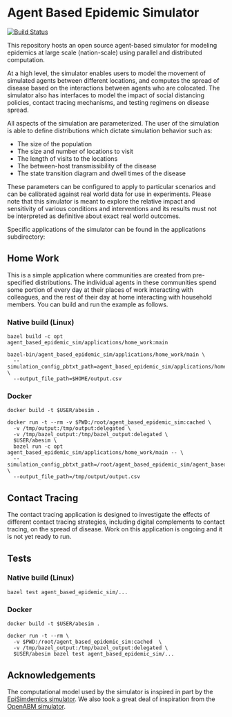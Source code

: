 # Agent Based Epidemic Simulator

[![Build Status](https://travis-ci.org/google-research/agent-based-epidemic-sim.svg?branch=develop)](https://travis-ci.org/google-research/agent-based-epidemic-sim/branches)

This repository hosts an open source agent-based simulator for modeling
epidemics at large scale (nation-scale) using parallel and distributed
computation.

At a high level, the simulator enables users to model the movement of simulated
agents between different locations, and computes the spread of disease based on
the interactions between agents who are colocated. The simulator also has
interfaces to model the impact of social distancing policies, contact tracing
mechanisms, and testing regimens on disease spread.

All aspects of the simulation are parameterized. The user of the simulation is
able to define distributions which dictate simulation behavior such as:

*   The size of the population
*   The size and number of locations to visit
*   The length of visits to the locations
*   The between-host transmissibility of the disease
*   The state transition diagram and dwell times of the disease

These parameters can be configured to apply to particular scenarios and can be
calibrated against real world data for use in experiments. Please note that this
simulator is meant to explore the relative impact and sensitivity of various
conditions and interventions and its results must not be interpreted as
definitive about exact real world outcomes.

Specific applications of the simulator can be found in the applications
subdirectory:

## Home Work

This is a simple application where communities are created from pre-specified
distributions. The individual agents in these communities spend some portion of
every day at their places of work interacting with colleagues, and the rest of
their day at home interacting with household members. You can build and run the
example as follows.

### Native build (Linux)

```shell
bazel build -c opt agent_based_epidemic_sim/applications/home_work:main

bazel-bin/agent_based_epidemic_sim/applications/home_work/main \
  --simulation_config_pbtxt_path=agent_based_epidemic_sim/applications/home_work/config.pbtxt \
  --output_file_path=$HOME/output.csv
```

### Docker

```shell
docker build -t $USER/abesim .

docker run -t --rm -v $PWD:/root/agent_based_epidemic_sim:cached \
  -v /tmp/output:/tmp/output:delegated \
  -v /tmp/bazel_output:/tmp/bazel_output:delegated \
  $USER/abesim \
  bazel run -c opt agent_based_epidemic_sim/applications/home_work/main -- \
  --simulation_config_pbtxt_path=/root/agent_based_epidemic_sim/agent_based_epidemic_sim/applications/home_work/config.pbtxt \
  --output_file_path=/tmp/output/output.csv
```

## Contact Tracing

The contact tracing application is designed to investigate the effects of
different contact tracing strategies, including digital complements to contact
tracing, on the spread of disease. Work on this application is ongoing and it is
not yet ready to run.

## Tests

### Native build (Linux)
```shell
bazel test agent_based_epidemic_sim/...
```

### Docker
```shell
docker build -t $USER/abesim .

docker run -t --rm \
  -v $PWD:/root/agent_based_epidemic_sim:cached  \
  -v /tmp/bazel_output:/tmp/bazel_output:delegated \
  $USER/abesim bazel test agent_based_epidemic_sim/...
```

## Acknowledgements

The computational model used by the simulator is inspired in part by the
[EpiSimdemics simulator][1].  We also took a great deal of inspiration from the
[OpenABM simulator][2].

[1]: http://charm.cs.uiuc.edu/research/episim
[2]: https://github.com/BDI-pathogens/OpenABM-Covid19
